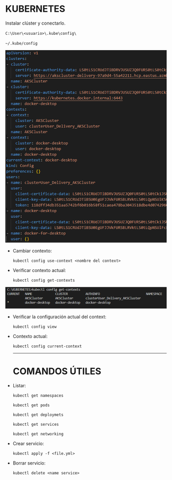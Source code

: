 # **KUBERNETES**

Instalar clúster y conectarlo.

`C:\User\<usuario>\.kube\config\`

`~/.kube/config`

![1715022133774.png](./images/1715022133774.png)


* Cambiar contexto:

  ```
  kubectl config use-context <nombre del context>
  ```
* Verificar contexto actual:

  ```
  kubectl config get-contexts
  ```

![1715022307701.png](./images/1715022307701.png)

* Verificar la configuración actual del context:

  ```
  kubectl config view
  ```
* Contexto actual:

  ```
  kubectl config current-context
  ```
  ---

  # **COMANDOS ÚTILES**
* Listar:

  ```
  kubectl get namespaces
  ```
  ```
  kubectl get pods
  ```
  ```
  kubectl get deploymets
  ```
  ```
  kubectl get services
  ```
  ```
  kubectl get networking
  ```
* Crear servicio:

  ```
  kubectl apply -f <file.yml>
  ```
* Borrar servicio:

  ```
  kubectl delete <name service>
  ```
